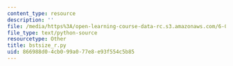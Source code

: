 ```yaml
---
content_type: resource
description: ''
file: /media/https%3A/open-learning-course-data-rc.s3.amazonaws.com/6-006-introduction-to-algorithms-fall-2011/866988d04cb099a077e8e93f554c5b85_bstsize_r.py
file_type: text/python-source
resourcetype: Other
title: bstsize_r.py
uid: 866988d0-4cb0-99a0-77e8-e93f554c5b85
---
```

